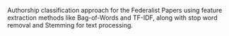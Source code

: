 Authorship classification approach for the Federalist Papers using feature extraction methods like Bag-of-Words and TF-IDF, along with stop word removal and Stemming for text processing.
